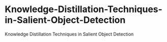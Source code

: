 # Knowledge-Distillation-Techniques-in-Salient-Object-Detection
Knowledge Distillation Techniques in Salient Object Detection
